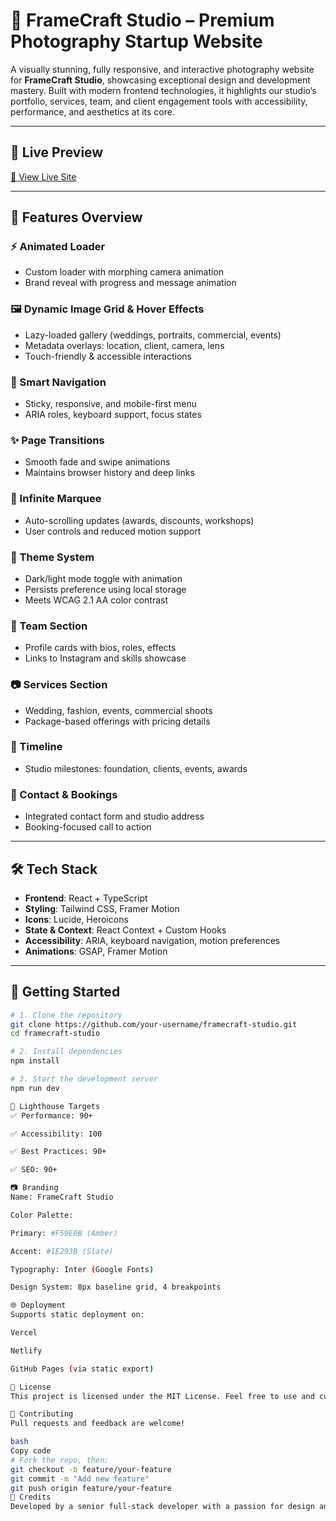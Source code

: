 # 📸 FrameCraft Studio – Premium Photography Startup Website

A visually stunning, fully responsive, and interactive photography website for **FrameCraft Studio**, showcasing exceptional design and development mastery. Built with modern frontend technologies, it highlights our studio’s portfolio, services, team, and client engagement tools with accessibility, performance, and aesthetics at its core.

---

## 🚀 Live Preview

[🔗 View Live Site](https://algoonerd-framecraft-studio.vercel.app/)

---

## 📌 Features Overview

### ⚡ Animated Loader
- Custom loader with morphing camera animation
- Brand reveal with progress and message animation

### 🖼️ Dynamic Image Grid & Hover Effects
- Lazy-loaded gallery (weddings, portraits, commercial, events)
- Metadata overlays: location, client, camera, lens
- Touch-friendly & accessible interactions

### 🧭 Smart Navigation
- Sticky, responsive, and mobile-first menu
- ARIA roles, keyboard support, focus states

### ✨ Page Transitions
- Smooth fade and swipe animations
- Maintains browser history and deep links

### 📢 Infinite Marquee
- Auto-scrolling updates (awards, discounts, workshops)
- User controls and reduced motion support

### 🎨 Theme System
- Dark/light mode toggle with animation
- Persists preference using local storage
- Meets WCAG 2.1 AA color contrast

### 👥 Team Section
- Profile cards with bios, roles, effects
- Links to Instagram and skills showcase

### 📷 Services Section
- Wedding, fashion, events, commercial shoots
- Package-based offerings with pricing details

### 📅 Timeline
- Studio milestones: foundation, clients, events, awards

### 💬 Contact & Bookings
- Integrated contact form and studio address
- Booking-focused call to action

---

## 🛠️ Tech Stack

- **Frontend**: React + TypeScript
- **Styling**: Tailwind CSS, Framer Motion
- **Icons**: Lucide, Heroicons
- **State & Context**: React Context + Custom Hooks
- **Accessibility**: ARIA, keyboard navigation, motion preferences
- **Animations**: GSAP, Framer Motion


---

## 🧪 Getting Started

```bash
# 1. Clone the repository
git clone https://github.com/your-username/framecraft-studio.git
cd framecraft-studio

# 2. Install dependencies
npm install

# 3. Start the development server
npm run dev

🧠 Lighthouse Targets
✅ Performance: 90+

✅ Accessibility: 100

✅ Best Practices: 90+

✅ SEO: 90+

📷 Branding
Name: FrameCraft Studio

Color Palette:

Primary: #F59E0B (Amber)

Accent: #1E293B (Slate)

Typography: Inter (Google Fonts)

Design System: 8px baseline grid, 4 breakpoints

🌐 Deployment
Supports static deployment on:

Vercel

Netlify

GitHub Pages (via static export)

📝 License
This project is licensed under the MIT License. Feel free to use and customize it for personal or client projects.

🤝 Contributing
Pull requests and feedback are welcome!

bash
Copy code
# Fork the repo, then:
git checkout -b feature/your-feature
git commit -m "Add new feature"
git push origin feature/your-feature
📣 Credits
Developed by a senior full-stack developer with a passion for design and visual storytelling.

